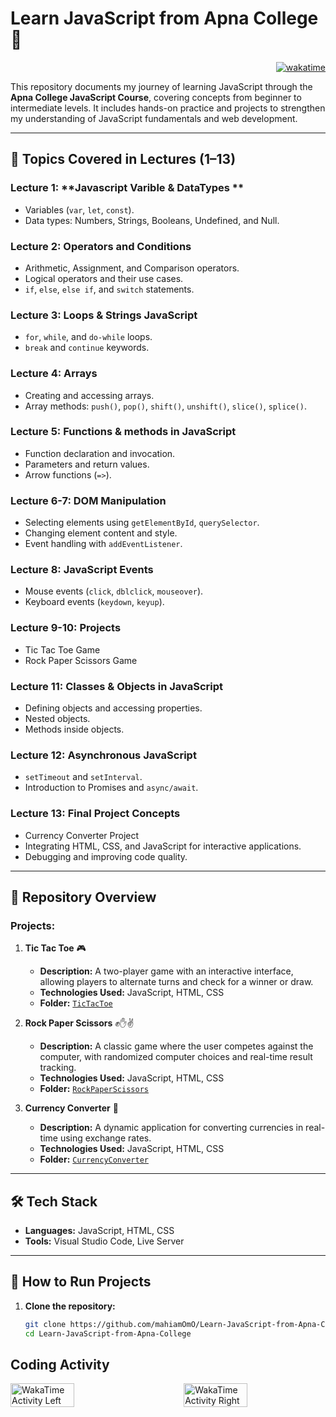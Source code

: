 # Learn JavaScript from Apna College 🚀
<div align="right">

[![wakatime](https://wakatime.com/badge/user/24cf1509-dfd7-4d4f-a090-e73a282d3353/project/b30c993e-2e15-475b-8e49-b77cf3f7522e.svg)](https://wakatime.com/badge/user/24cf1509-dfd7-4d4f-a090-e73a282d3353/project/b30c993e-2e15-475b-8e49-b77cf3f7522e)

</div>

This repository documents my journey of learning JavaScript through the **Apna College JavaScript Course**, covering concepts from beginner to intermediate levels. It includes hands-on practice and projects to strengthen my understanding of JavaScript fundamentals and web development.

---

## 🧠 Topics Covered in Lectures (1–13) 

### Lecture 1: **Javascript Varible & DataTypes **  
- Variables (`var`, `let`, `const`).  
- Data types: Numbers, Strings, Booleans, Undefined, and Null.  

### Lecture 2: **Operators and Conditions**  
- Arithmetic, Assignment, and Comparison operators.  
- Logical operators and their use cases.
- `if`, `else`, `else if`, and `switch` statements. 

### Lecture 3: **Loops & Strings JavaScript**  
- `for`, `while`, and `do-while` loops.  
- `break` and `continue` keywords.  

### Lecture 4: **Arrays**  
- Creating and accessing arrays.  
- Array methods: `push()`, `pop()`, `shift()`, `unshift()`, `slice()`, `splice()`.

 ### Lecture 5: **Functions & methods in JavaScript**  
- Function declaration and invocation.  
- Parameters and return values.  
- Arrow functions (`=>`).  

### Lecture 6-7: **DOM Manipulation**  
- Selecting elements using `getElementById`, `querySelector`.  
- Changing element content and style.  
- Event handling with `addEventListener`.  

### Lecture 8: **JavaScript Events**  
- Mouse events (`click`, `dblclick`, `mouseover`).  
- Keyboard events (`keydown`, `keyup`).

 ### Lecture 9-10: **Projects**  
- Tic Tac Toe Game
- Rock Paper Scissors Game

 ### Lecture 11: **Classes & Objects in JavaScript**  
- Defining objects and accessing properties.  
- Nested objects.  
- Methods inside objects.  

### Lecture 12: **Asynchronous JavaScript**  
- `setTimeout` and `setInterval`.  
- Introduction to Promises and `async/await`.  

### Lecture 13: **Final Project Concepts**  
- Currency Converter Project
- Integrating HTML, CSS, and JavaScript for interactive applications.  
- Debugging and improving code quality.  

---
## 📂 Repository Overview  

### Projects:
1. **Tic Tac Toe** 🎮  
   - **Description:** A two-player game with an interactive interface, allowing players to alternate turns and check for a winner or draw.  
   - **Technologies Used:** JavaScript, HTML, CSS  
   - **Folder:** [`TicTacToe`](./https://github.com/mahiamOmO/Tic-Tac-Toe-Game)  

2. **Rock Paper Scissors** ✊✋✌️  
   - **Description:** A classic game where the user competes against the computer, with randomized computer choices and real-time result tracking.  
   - **Technologies Used:** JavaScript, HTML, CSS  
   - **Folder:** [`RockPaperScissors`](./https://github.com/mahiamOmO/Rock-Paper-Scissors-Game)  

3. **Currency Converter** 💱  
   - **Description:** A dynamic application for converting currencies in real-time using exchange rates.  
   - **Technologies Used:** JavaScript, HTML, CSS  
   - **Folder:** [`CurrencyConverter`](./https://github.com/mahiamOmO/Currency-Converter)  

---

## 🛠️ Tech Stack

- **Languages:** JavaScript, HTML, CSS  
- **Tools:** Visual Studio Code, Live Server  

---

## 🔧 How to Run Projects

1. **Clone the repository:**
   ```bash
   git clone https://github.com/mahiamOmO/Learn-JavaScript-from-Apna-College.git
   cd Learn-JavaScript-from-Apna-College


## Coding Activity

<div style="display: flex; justify-content: space-between; align-items: center;">
  <img src="assets/image1.png" alt="WakaTime Activity Left" style="width: 45%; height: auto;" />
  <img src="assets/image2.png" alt="WakaTime Activity Right" style="width: 45%; height: auto;" />
</div>


